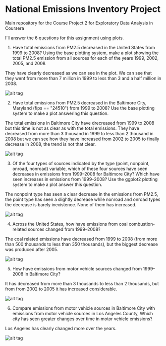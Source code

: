 # National Emissions Inventory Project
Main repository for the Course Project 2 for Exploratory Data Analysis in Coursera

I'll answer the 6 questions for this assignment using plots.

1) Have total emissions from PM2.5 decreased in the United States from 1999 to 2008? Using the base plotting system, make a plot showing the total PM2.5 emission from all sources for each of the years 1999, 2002, 2005, and 2008.

They have clearly decreased as we can see in the plot. We can see that they went from more than 7 million in 1999 to less than 3 and a half million in 2008.

![alt tag](https://raw.githubusercontent.com/ManuelAyaso/NationalEmissionsInventory/master/images/totalEmissions.png)

2) Have total emissions from PM2.5 decreased in the Baltimore City, Maryland (fips == "24510") from 1999 to 2008? Use the base plotting system to make a plot answering this question.

The total emissions in Baltimore City have drecreased from 1999 to 2008 but this time is not as clear as with the total emissions. They have decreased from more than 3 thousand in 1999 to less than 2 thousand in 2008 but we can see how they have increased from 2002 to 2005 to finally decrease in 2008, the trend is not that clear.

![alt tag](https://raw.githubusercontent.com/ManuelAyaso/NationalEmissionsInventory/master/images/totalEmissionsInBaltimore.png)

3) Of the four types of sources indicated by the type (point, nonpoint, onroad, nonroad) variable, which of these four sources have seen decreases in emissions from 1999–2008 for Baltimore City? Which have seen increases in emissions from 1999–2008? Use the ggplot2 plotting system to make a plot answer this question.

The nonpoint type has seen a clear decrease in the emissions from PM2.5, the point type has seen a slightly decrease while nonroad and onroad types the decrease is barely inexistence. None of them has increased.

![alt tag](https://raw.githubusercontent.com/ManuelAyaso/NationalEmissionsInventory/master/images/totalEmissionsByTypeAndYear.png)

4) Across the United States, how have emissions from coal combustion-related sources changed from 1999–2008?

The coal related emissions have decreased from 1999 to 2008 (from more than 500 thousands to less than 350 thousands), but the biggest decrease was produced after 2005.

![alt tag](https://raw.githubusercontent.com/ManuelAyaso/NationalEmissionsInventory/master/images/coalEmissions.png)

5) How have emissions from motor vehicle sources changed from 1999–2008 in Baltimore City?

It has decreased from more than 3 thousands to less than 2 thousands, but from from 2002 to 2005 it has increased considerable.

![alt tag](https://raw.githubusercontent.com/ManuelAyaso/NationalEmissionsInventory/master/images/vehicleEmissions.png)

6) Compare emissions from motor vehicle sources in Baltimore City with emissions from motor vehicle sources in Los Angeles County, Which city has seen greater changes over time in motor vehicle emissions?

Los Angeles has clearly changed more over the years.

![alt tag](https://raw.githubusercontent.com/ManuelAyaso/NationalEmissionsInventory/master/images/vehicleEmissionsByCityAndYear.png)

